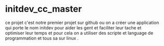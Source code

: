 # initdev_cc_master
ce projet c'est notre premier projet sur github ou on a créer une application qui porte le nom initdev pour aider les gent et faciliter leur tache et optimiser leur temps et pour cela on a utiliser des scripte et language de programmation  et tous sa sur linux .
